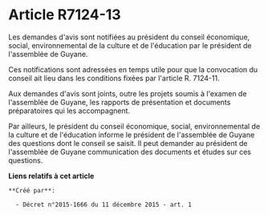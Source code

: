 # Article R7124-13

Les demandes d'avis sont notifiées au président du conseil économique, social, environnemental de la culture et de
l'éducation par le président de l'assemblée de Guyane. 

Ces notifications sont adressées en temps utile pour que la convocation du conseil ait lieu dans les conditions fixées par
l'article R. 7124-11. 

Aux demandes d'avis sont joints, outre les projets soumis à l'examen de l'assemblée de Guyane, les rapports de présentation
et documents préparatoires qui les accompagnent. 

Par ailleurs, le président du conseil économique, social, environnemental de la culture et de l'éducation informe le
président de l'assemblée de Guyane des questions dont le conseil se saisit. Il peut demander au président de l'assemblée de
Guyane communication des documents et études sur ces questions.

**Liens relatifs à cet article**

	**Créé par**:

	  - Décret n°2015-1666 du 11 décembre 2015 - art. 1
